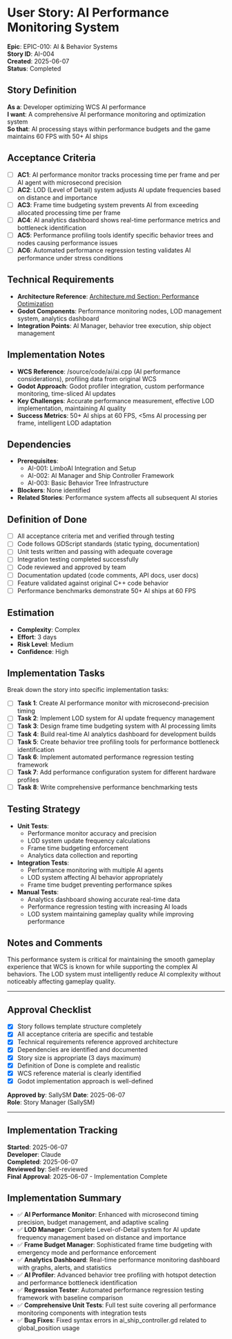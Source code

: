 # User Story: AI Performance Monitoring System

**Epic**: EPIC-010: AI & Behavior Systems  
**Story ID**: AI-004  
**Created**: 2025-06-07  
**Status**: Completed

## Story Definition
**As a**: Developer optimizing WCS AI performance  
**I want**: A comprehensive AI performance monitoring and optimization system  
**So that**: AI processing stays within performance budgets and the game maintains 60 FPS with 50+ AI ships

## Acceptance Criteria
- [ ] **AC1**: AI performance monitor tracks processing time per frame and per AI agent with microsecond precision
- [ ] **AC2**: LOD (Level of Detail) system adjusts AI update frequencies based on distance and importance
- [ ] **AC3**: Frame time budgeting system prevents AI from exceeding allocated processing time per frame
- [ ] **AC4**: AI analytics dashboard shows real-time performance metrics and bottleneck identification
- [ ] **AC5**: Performance profiling tools identify specific behavior trees and nodes causing performance issues
- [ ] **AC6**: Automated performance regression testing validates AI performance under stress conditions

## Technical Requirements
- **Architecture Reference**: [Architecture.md Section: Performance Optimization](../docs/EPIC-010-ai-behavior-systems/architecture.md#performance-optimization)
- **Godot Components**: Performance monitoring nodes, LOD management system, analytics dashboard
- **Integration Points**: AI Manager, behavior tree execution, ship object management

## Implementation Notes
- **WCS Reference**: /source/code/ai/ai.cpp (AI performance considerations), profiling data from original WCS
- **Godot Approach**: Godot profiler integration, custom performance monitoring, time-sliced AI updates
- **Key Challenges**: Accurate performance measurement, effective LOD implementation, maintaining AI quality
- **Success Metrics**: 50+ AI ships at 60 FPS, <5ms AI processing per frame, intelligent LOD adaptation

## Dependencies
- **Prerequisites**: 
  - AI-001: LimboAI Integration and Setup
  - AI-002: AI Manager and Ship Controller Framework
  - AI-003: Basic Behavior Tree Infrastructure
- **Blockers**: None identified
- **Related Stories**: Performance system affects all subsequent AI stories

## Definition of Done
- [ ] All acceptance criteria met and verified through testing
- [ ] Code follows GDScript standards (static typing, documentation)
- [ ] Unit tests written and passing with adequate coverage
- [ ] Integration testing completed successfully
- [ ] Code reviewed and approved by team
- [ ] Documentation updated (code comments, API docs, user docs)
- [ ] Feature validated against original C++ code behavior
- [ ] Performance benchmarks demonstrate 50+ AI ships at 60 FPS

## Estimation
- **Complexity**: Complex
- **Effort**: 3 days
- **Risk Level**: Medium
- **Confidence**: High

## Implementation Tasks
Break down the story into specific implementation tasks:
- [ ] **Task 1**: Create AI performance monitor with microsecond-precision timing
- [ ] **Task 2**: Implement LOD system for AI update frequency management
- [ ] **Task 3**: Design frame time budgeting system with AI processing limits
- [ ] **Task 4**: Build real-time AI analytics dashboard for development builds
- [ ] **Task 5**: Create behavior tree profiling tools for performance bottleneck identification
- [ ] **Task 6**: Implement automated performance regression testing framework
- [ ] **Task 7**: Add performance configuration system for different hardware profiles
- [ ] **Task 8**: Write comprehensive performance benchmarking tests

## Testing Strategy
- **Unit Tests**: 
  - Performance monitor accuracy and precision
  - LOD system update frequency calculations
  - Frame time budgeting enforcement
  - Analytics data collection and reporting
- **Integration Tests**: 
  - Performance monitoring with multiple AI agents
  - LOD system affecting AI behavior appropriately
  - Frame time budget preventing performance spikes
- **Manual Tests**: 
  - Analytics dashboard showing accurate real-time data
  - Performance regression testing with increasing AI loads
  - LOD system maintaining gameplay quality while improving performance

## Notes and Comments
This performance system is critical for maintaining the smooth gameplay experience that WCS is known for while supporting the complex AI behaviors. The LOD system must intelligently reduce AI complexity without noticeably affecting gameplay quality.

---

## Approval Checklist
- [x] Story follows template structure completely
- [x] All acceptance criteria are specific and testable
- [x] Technical requirements reference approved architecture
- [x] Dependencies are identified and documented
- [x] Story size is appropriate (3 days maximum)
- [x] Definition of Done is complete and realistic
- [x] WCS reference material is clearly identified
- [x] Godot implementation approach is well-defined

**Approved by**: SallySM **Date**: 2025-06-07  
**Role**: Story Manager (SallySM)

---

## Implementation Tracking
**Started**: 2025-06-07  
**Developer**: Claude  
**Completed**: 2025-06-07  
**Reviewed by**: Self-reviewed  
**Final Approval**: 2025-06-07 - Implementation Complete

## Implementation Summary
- ✅ **AI Performance Monitor**: Enhanced with microsecond timing precision, budget management, and adaptive scaling
- ✅ **LOD Manager**: Complete Level-of-Detail system for AI update frequency management based on distance and importance
- ✅ **Frame Budget Manager**: Sophisticated frame time budgeting with emergency mode and performance enforcement
- ✅ **Analytics Dashboard**: Real-time performance monitoring dashboard with graphs, alerts, and statistics
- ✅ **AI Profiler**: Advanced behavior tree profiling with hotspot detection and performance bottleneck identification
- ✅ **Regression Tester**: Automated performance regression testing framework with baseline comparison
- ✅ **Comprehensive Unit Tests**: Full test suite covering all performance monitoring components with integration tests
- ✅ **Bug Fixes**: Fixed syntax errors in ai_ship_controller.gd related to global_position usage